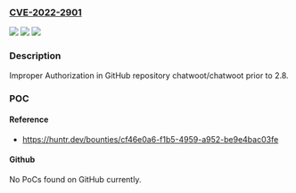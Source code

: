 ### [CVE-2022-2901](https://cve.mitre.org/cgi-bin/cvename.cgi?name=CVE-2022-2901)
![](https://img.shields.io/static/v1?label=Product&message=chatwoot%2Fchatwoot&color=blue)
![](https://img.shields.io/static/v1?label=Version&message=n%2Fa&color=blue)
![](https://img.shields.io/static/v1?label=Vulnerability&message=CWE-285%20Improper%20Authorization&color=brighgreen)

### Description

Improper Authorization in GitHub repository chatwoot/chatwoot prior to 2.8.

### POC

#### Reference
- https://huntr.dev/bounties/cf46e0a6-f1b5-4959-a952-be9e4bac03fe

#### Github
No PoCs found on GitHub currently.

